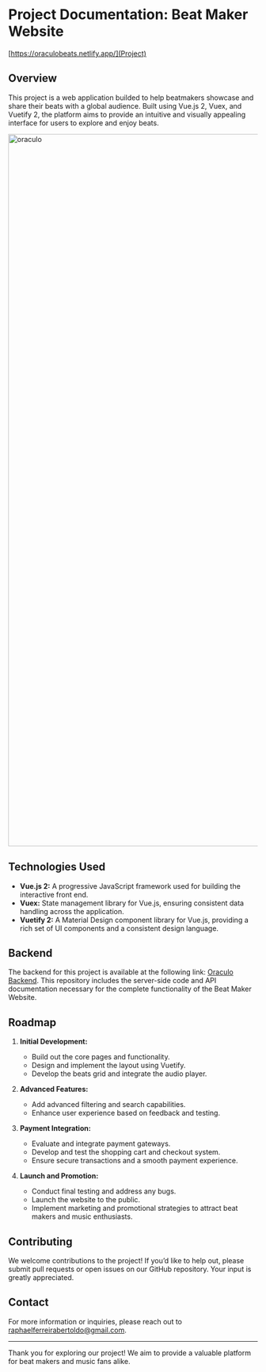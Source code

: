 # Project Documentation: Beat Maker Website

[https://oraculobeats.netlify.app/](Project)

## Overview

This project is a web application builded to help beatmakers showcase and share their beats with a global audience. Built using Vue.js 2, Vuex, and Vuetify 2, the platform aims to provide an intuitive and visually appealing interface for users to explore and enjoy beats.

<img width="1436" alt="oraculo" src="https://github.com/user-attachments/assets/544101e2-b3cb-4be7-abcc-8122e0dc689d">

## Technologies Used

- **Vue.js 2:** A progressive JavaScript framework used for building the interactive front end.
- **Vuex:** State management library for Vue.js, ensuring consistent data handling across the application.
- **Vuetify 2:** A Material Design component library for Vue.js, providing a rich set of UI components and a consistent design language.
  
## Backend

The backend for this project is available at the following link: [Oraculo Backend](https://github.com/raphaelbertoldo/oraculo-back/blob/main/README.md). This repository includes the server-side code and API documentation necessary for the complete functionality of the Beat Maker Website.


## Roadmap

1. **Initial Development:**
   - Build out the core pages and functionality.
   - Design and implement the layout using Vuetify.
   - Develop the beats grid and integrate the audio player.

2. **Advanced Features:**
   - Add advanced filtering and search capabilities.
   - Enhance user experience based on feedback and testing.

3. **Payment Integration:**
   - Evaluate and integrate payment gateways.
   - Develop and test the shopping cart and checkout system.
   - Ensure secure transactions and a smooth payment experience.

4. **Launch and Promotion:**
   - Conduct final testing and address any bugs.
   - Launch the website to the public.
   - Implement marketing and promotional strategies to attract beat makers and music enthusiasts.

## Contributing

We welcome contributions to the project! If you’d like to help out, please submit pull requests or open issues on our GitHub repository. Your input is greatly appreciated.

## Contact

For more information or inquiries, please reach out to [raphaelferreirabertoldo@gmail.com](raphaelferreirabertoldo@gmail.com).

---

Thank you for exploring our project! We aim to provide a valuable platform for beat makers and music fans alike.
